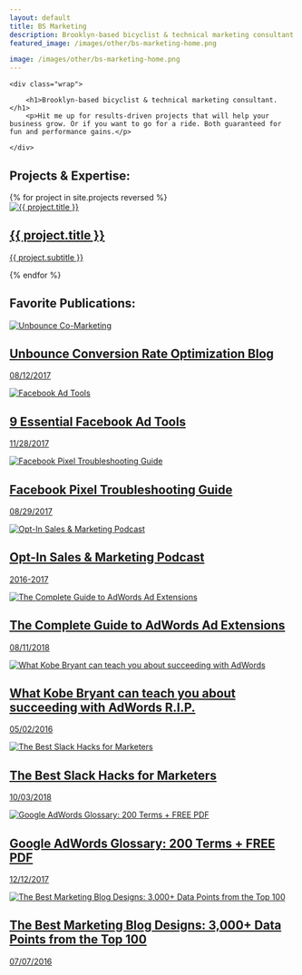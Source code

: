 ```yaml
---
layout: default
title: BS Marketing
description: Brooklyn-based bicyclist & technical marketing consultant. Results-driven marketing consultations and contracted projects to help your business grow.
featured_image: /images/other/bs-marketing-home.png

image: /images/other/bs-marketing-home.png
---
```


<section class="intro">

	<div class="wrap">

		<h1>Brooklyn-based bicyclist & technical marketing consultant.</h1>
		<p>Hit me up for results-driven projects that will help your business grow. Or if you want to go for a ride. Both guaranteed for fun and performance gains.</p>

	</div>

</section>
<section class ="intro">
	<div class ="wrap">
		<h1> Projects & Expertise:</h1>
	</div>
</section>
<section class="portfolio">
	<div class="content-wrap portfolio-wrap">
		{% for project in site.projects reversed %}
		<div class="portfolio-item">
			<a class="portfolio-item__link" href="{{ project.url }}">
				<div class="portfolio-item__image">
					<img src="{{ project.featured_image  }}" alt="{{ project.title }}">
				</div>
				<div class="portfolio-item__content">
					<div class="portfolio-item__info">
						<h2 class="portfolio-item__title">{{ project.title }}</h2>
						<p class="portfolio-item__subtitle">{{ project.subtitle }}</p>
					</div>
				</div>
			</a>
		</div>
		{% endfor %}
	</div>
</section>

<section class ="intro">
	<div class ="wrap">
		<h1> Favorite Publications:</h1>
	</div>
</section>

<section class="portfolio">
	<div class="content-wrap portfolio-wrap">
		<div class="portfolio-item">
			<a class="portfolio-item__link" href="https://blog.tryadhawk.com/webinars/unbounce-landing-page-conversion-rate-optimization-webinar/">
				<div class="portfolio-item__image">
					<img src="/images/publications/adhawk-unbounce-co-marketing.png" alt="Unbounce Co-Marketing">
				</div>
				<div class="portfolio-item__content">
					<div class="portfolio-item__info">
						<h2 class="portfolio-item__title">Unbounce Conversion Rate Optimization Blog  </h2>
						<p class="portfolio-item__subtitle">08/12/2017</p>
					</div>
				</div>
			</a>
		</div>
		<div class="portfolio-item">
			<a class="portfolio-item__link" href="https://blog.tryadhawk.com/facebook-ads/4-of-the-best-facebook-ad-tools/">
				<div class="portfolio-item__image">
					<img src="/images/publications/facebook-ad-tools-blog-post.png" alt="Facebook Ad Tools">
				</div>
				<div class="portfolio-item__content">
					<div class="portfolio-item__info">
						<h2 class="portfolio-item__title">9 Essential Facebook Ad Tools</h2>
						<p class="portfolio-item__subtitle">11/28/2017</p>
					</div>
				</div>
			</a>
		</div>
		<div class="portfolio-item">
			<a class="portfolio-item__link" href="https://blog.tryadhawk.com/facebook-ads/facebook-pixel-troubleshooting-guide/">
				<div class="portfolio-item__image">
					<img src="/images/publications/facebook-pixel-troubleshooting-blog-post.png" alt="Facebook Pixel Troubleshooting Guide">
				</div>
				<div class="portfolio-item__content">
					<div class="portfolio-item__info">
						<h2 class="portfolio-item__title">Facebook Pixel Troubleshooting Guide</h2>
						<p class="portfolio-item__subtitle">08/29/2017</p>
					</div>
				</div>
			</a>
		</div>
		<div class="portfolio-item">
			<a class="portfolio-item__link" href="https://blog.tryadhawk.com/category/opt-in-podcast/">
				<div class="portfolio-item__image">
					<img src="/images/publications/opt-in-podcast-cover-image.png" alt="Opt-In Sales & Marketing Podcast">
				</div>
				<div class="portfolio-item__content">
					<div class="portfolio-item__info">
						<h2 class="portfolio-item__title">Opt-In Sales & Marketing Podcast</h2>
						<p class="portfolio-item__subtitle">2016-2017</p>
					</div>
				</div>
			</a>
		</div>
		<div class="portfolio-item">
			<a class="portfolio-item__link" href="https://blog.tryadhawk.com/google-adwords/adwords-ad-extensions/">
				<div class="portfolio-item__image">
					<img src="/images/publications/google-adwords-ad-extension-guide.png" alt="The Complete Guide to AdWords Ad Extensions">
				</div>
				<div class="portfolio-item__content">
					<div class="portfolio-item__info">
						<h2 class="portfolio-item__title">The Complete Guide to AdWords Ad Extensions</h2>
						<p class="portfolio-item__subtitle">08/11/2018</p>
					</div>
				</div>
			</a>
		</div>
		<div class="portfolio-item">
			<a class="portfolio-item__link" href="https://searchengineland.com/kobe-bryant-teach-succeeding-adwords-247865">
				<div class="portfolio-item__image">
					<img src="/images/publications/search-engine-land-cover.png" alt="What Kobe Bryant can teach you about succeeding with AdWords ">
				</div>
				<div class="portfolio-item__content">
					<div class="portfolio-item__info">
						<h2 class="portfolio-item__title">What Kobe Bryant can teach you about succeeding with AdWords R.I.P.</h2>
						<p class="portfolio-item__subtitle">05/02/2016</p>
					</div>
				</div>
			</a>
		</div>
		<div class="portfolio-item">
			<a class="portfolio-item__link" href="https://blog.tryadhawk.com/marketing-tips/best-slack-hacks/">
				<div class="portfolio-item__image">
					<img src="/images/publications/slack-hacks-for-marketers-blog-post.png" alt="The Best Slack Hacks for Marketers">
				</div>
				<div class="portfolio-item__content">
					<div class="portfolio-item__info">
						<h2 class="portfolio-item__title">The Best Slack Hacks for Marketers</h2>
						<p class="portfolio-item__subtitle">10/03/2018</p>
					</div>
				</div>
			</a>
		</div>
		<div class="portfolio-item">
			<a class="portfolio-item__link" href="https://blog.tryadhawk.com/google-adwords/google-adwords-glossary/">
				<div class="portfolio-item__image">
					<img src="/images/publications/adwords-glossary-blog-post.png" alt="Google AdWords Glossary: 200 Terms + FREE PDF">
				</div>
				<div class="portfolio-item__content">
					<div class="portfolio-item__info">
						<h2 class="portfolio-item__title">Google AdWords Glossary: 200 Terms + FREE PDF</h2>
						<p class="portfolio-item__subtitle">12/12/2017</p>
					</div>
				</div>
			</a>
		</div>
		<div class="portfolio-item">
			<a class="portfolio-item__link" href="https://blog.tryadhawk.com/marketing-tips/best-blog-designs/">
				<div class="portfolio-item__image">
					<img src="/images/publications/marketing-blog-design-bible-blog-post.png" alt="The Best Marketing Blog Designs: 3,000+ Data Points from the Top 100">
				</div>
				<div class="portfolio-item__content">
					<div class="portfolio-item__info">
						<h2 class="portfolio-item__title">The Best Marketing Blog Designs: 3,000+ Data Points from the Top 100</h2>
						<p class="portfolio-item__subtitle">07/07/2016</p>
					</div>
				</div>
			</a>
		</div>
	</div>
</section>

